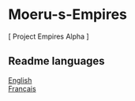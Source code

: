 # Moeru-s-Empires
[ Project Empires Alpha ]

## Readme languages

[English](https://github.com/MOERUYONAKI/Moeru-s-Empires/blob/main/readme/readme-en.md)  
[Français](https://github.com/MOERUYONAKI/Moeru-s-Empires/blob/main/readme/readme-fr.md)  
